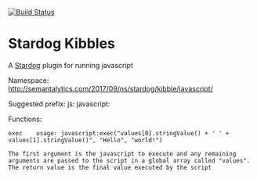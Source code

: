 [![Build Status](https://travis-ci.org/semantalytics/stardog-kibbles.svg?branch=master)](https://travis-ci.org/semantalytics/stardog-kibbles)

# Stardog Kibbles

A  [Stardog](http://stardog.com) plugin for running javascript

Namespace: http://semantalytics.com/2017/09/ns/stardog/kibble/javascript/

Suggested prefix: js: javascript:

Functions:

	exec	usage: javascript:exec("values[0].stringValue() + ' ' + values[1].stringValue()", "Hello", "world!")

	The first argument is the javascript to execute and any remaining arguments are passed to the script in a global array called "values". The return value is the final value executed by the script

